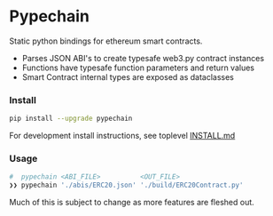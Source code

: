 # Pypechain

Static python bindings for ethereum smart contracts.

- Parses JSON ABI's to create typesafe web3.py contract instances
- Functions have typesafe function parameters and return values
- Smart Contract internal types are exposed as dataclasses

### Install

```bash
pip install --upgrade pypechain
```

For development install instructions, see toplevel [INSTALL.md](https://github.com/delvtech/pypechain/blob/main/INSTALL.md)

### Usage

```bash
#  pypechain <ABI_FILE>          <OUT_FILE>
❯❯ pypechain './abis/ERC20.json' './build/ERC20Contract.py'
```

Much of this is subject to change as more features are fleshed out.
